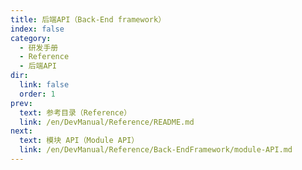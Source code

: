 ```yaml
---
title: 后端API（Back-End framework）
index: false
category:
  - 研发手册
  - Reference
  - 后端API
dir:
  link: false
  order: 1
prev:
  text: 参考目录（Reference）
  link: /en/DevManual/Reference/README.md
next:
  text: 模块 API（Module API）
  link: /en/DevManual/Reference/Back-EndFramework/module-API.md
---
```

